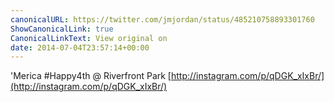 ```yaml
---
canonicalURL: https://twitter.com/jmjordan/status/485210758893301760
ShowCanonicalLink: true
CanonicalLinkText: View original on
date: 2014-07-04T23:57:14+00:00
---
```

'Merica #Happy4th @ Riverfront Park [http://instagram.com/p/qDGK_xIxBr/](http://instagram.com/p/qDGK_xIxBr/)
